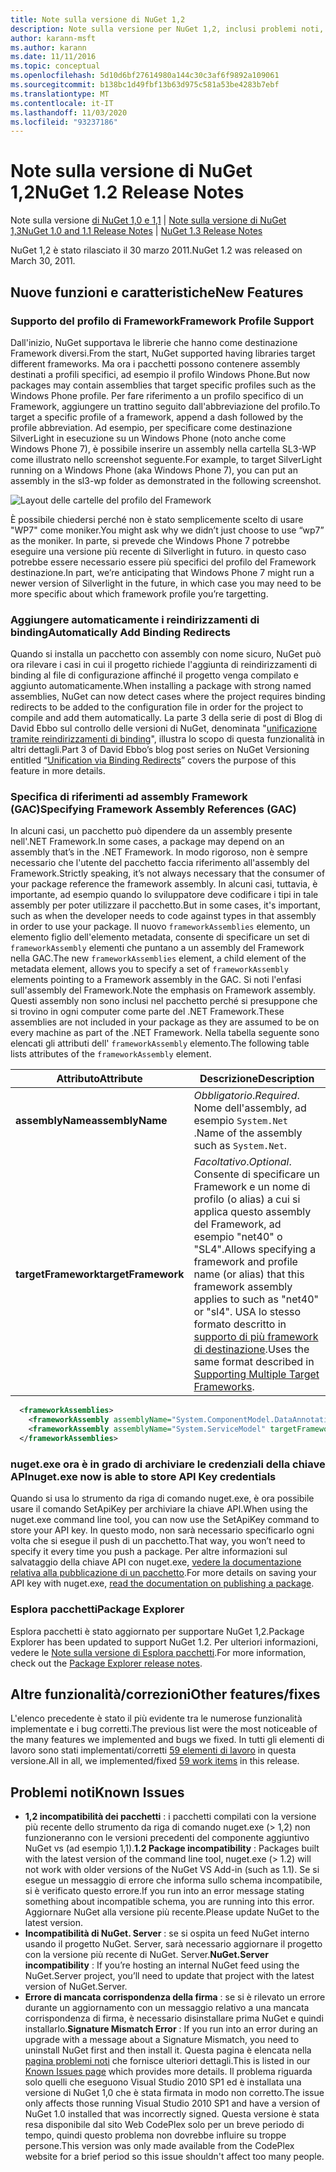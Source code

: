 ```yaml
---
title: Note sulla versione di NuGet 1,2
description: Note sulla versione per NuGet 1,2, inclusi problemi noti, correzioni di bug, funzionalità aggiunte e DCR.
author: karann-msft
ms.author: karann
ms.date: 11/11/2016
ms.topic: conceptual
ms.openlocfilehash: 5d10d6bf27614980a144c30c3af6f9892a109061
ms.sourcegitcommit: b138bc1d49fbf13b63d975c581a53be4283b7ebf
ms.translationtype: MT
ms.contentlocale: it-IT
ms.lasthandoff: 11/03/2020
ms.locfileid: "93237186"
---
```

# <a name="nuget-12-release-notes"></a><span data-ttu-id="4f661-103">Note sulla versione di NuGet 1,2</span><span class="sxs-lookup"><span data-stu-id="4f661-103">NuGet 1.2 Release Notes</span></span>

<span data-ttu-id="4f661-104">Note sulla versione [di NuGet 1,0 e 1,1](../release-notes/nuget-1.1.md)  |  [Note sulla versione di NuGet 1,3](../release-notes/nuget-1.3.md)</span><span class="sxs-lookup"><span data-stu-id="4f661-104">[NuGet 1.0 and 1.1 Release Notes](../release-notes/nuget-1.1.md) | [NuGet 1.3 Release Notes](../release-notes/nuget-1.3.md)</span></span>

<span data-ttu-id="4f661-105">NuGet 1,2 è stato rilasciato il 30 marzo 2011.</span><span class="sxs-lookup"><span data-stu-id="4f661-105">NuGet 1.2 was released on March 30, 2011.</span></span>

## <a name="new-features"></a><span data-ttu-id="4f661-106">Nuove funzioni e caratteristiche</span><span class="sxs-lookup"><span data-stu-id="4f661-106">New Features</span></span>

### <a name="framework-profile-support"></a><span data-ttu-id="4f661-107">Supporto del profilo di Framework</span><span class="sxs-lookup"><span data-stu-id="4f661-107">Framework Profile Support</span></span>

<span data-ttu-id="4f661-108">Dall'inizio, NuGet supportava le librerie che hanno come destinazione Framework diversi.</span><span class="sxs-lookup"><span data-stu-id="4f661-108">From the start, NuGet supported having libraries target different frameworks.</span></span> <span data-ttu-id="4f661-109">Ma ora i pacchetti possono contenere assembly destinati a profili specifici, ad esempio il profilo Windows Phone.</span><span class="sxs-lookup"><span data-stu-id="4f661-109">But now packages may contain assemblies that target specific profiles such as the Windows Phone profile.</span></span> <span data-ttu-id="4f661-110">Per fare riferimento a un profilo specifico di un Framework, aggiungere un trattino seguito dall'abbreviazione del profilo.</span><span class="sxs-lookup"><span data-stu-id="4f661-110">To target a specific profile of a framework, append a dash followed by the profile abbreviation.</span></span> <span data-ttu-id="4f661-111">Ad esempio, per specificare come destinazione SilverLight in esecuzione su un Windows Phone (noto anche come Windows Phone 7), è possibile inserire un assembly nella cartella SL3-WP come illustrato nello screenshot seguente.</span><span class="sxs-lookup"><span data-stu-id="4f661-111">For example, to target SilverLight running on a Windows Phone (aka Windows Phone 7), you can put an assembly in the sl3-wp folder as demonstrated in the following screenshot.</span></span>

![Layout delle cartelle del profilo del Framework](./media/framework-profile-support.png)

<span data-ttu-id="4f661-113">È possibile chiedersi perché non è stato semplicemente scelto di usare "WP7" come moniker.</span><span class="sxs-lookup"><span data-stu-id="4f661-113">You might ask why we didn’t just choose to use “wp7” as the moniker.</span></span> <span data-ttu-id="4f661-114">In parte, si prevede che Windows Phone 7 potrebbe eseguire una versione più recente di Silverlight in futuro. in questo caso potrebbe essere necessario essere più specifici del profilo del Framework destinazione.</span><span class="sxs-lookup"><span data-stu-id="4f661-114">In part, we’re anticipating that Windows Phone 7 might run a newer version of Silverlight in the future, in which case you may need to be more specific about which framework profile you’re targetting.</span></span>

### <a name="automatically-add-binding-redirects"></a><span data-ttu-id="4f661-115">Aggiungere automaticamente i reindirizzamenti di binding</span><span class="sxs-lookup"><span data-stu-id="4f661-115">Automatically Add Binding Redirects</span></span>

<span data-ttu-id="4f661-116">Quando si installa un pacchetto con assembly con nome sicuro, NuGet può ora rilevare i casi in cui il progetto richiede l'aggiunta di reindirizzamenti di binding al file di configurazione affinché il progetto venga compilato e aggiunto automaticamente.</span><span class="sxs-lookup"><span data-stu-id="4f661-116">When installing a package with strong named assemblies, NuGet can now detect cases where the project requires binding redirects to be added to the configuration file in order for the project to compile and add them automatically.</span></span> <span data-ttu-id="4f661-117">La parte 3 della serie di post di Blog di David Ebbo sul controllo delle versioni di NuGet, denominata "[unificazione tramite reindirizzamenti di binding](http://blog.davidebbo.com/2011/01/nuget-versioning-part-3-unification-via.html)", illustra lo scopo di questa funzionalità in altri dettagli.</span><span class="sxs-lookup"><span data-stu-id="4f661-117">Part 3 of David Ebbo’s blog post series on NuGet Versioning entitled “[Unification via Binding Redirects](http://blog.davidebbo.com/2011/01/nuget-versioning-part-3-unification-via.html)” covers the purpose of this feature in more details.</span></span>

<a name="framework-assembly-refs"></a>

### <a name="specifying-framework-assembly-references-gac"></a><span data-ttu-id="4f661-118">Specifica di riferimenti ad assembly Framework (GAC)</span><span class="sxs-lookup"><span data-stu-id="4f661-118">Specifying Framework Assembly References (GAC)</span></span>

<span data-ttu-id="4f661-119">In alcuni casi, un pacchetto può dipendere da un assembly presente nell'.NET Framework.</span><span class="sxs-lookup"><span data-stu-id="4f661-119">In some cases, a package may depend on an assembly that’s in the .NET Framework.</span></span> <span data-ttu-id="4f661-120">In modo rigoroso, non è sempre necessario che l'utente del pacchetto faccia riferimento all'assembly del Framework.</span><span class="sxs-lookup"><span data-stu-id="4f661-120">Strictly speaking, it’s not always necessary that the consumer of your package reference the framework assembly.</span></span> <span data-ttu-id="4f661-121">In alcuni casi, tuttavia, è importante, ad esempio quando lo sviluppatore deve codificare i tipi in tale assembly per poter utilizzare il pacchetto.</span><span class="sxs-lookup"><span data-stu-id="4f661-121">But in some cases, it's important, such as when the developer needs to code against types in that assembly in order to use your package.</span></span> <span data-ttu-id="4f661-122">Il nuovo `frameworkAssemblies` elemento, un elemento figlio dell'elemento metadata, consente di specificare un set di `frameworkAssembly` elementi che puntano a un assembly del Framework nella GAC.</span><span class="sxs-lookup"><span data-stu-id="4f661-122">The new `frameworkAssemblies` element, a child element of the metadata element, allows you to specify a set of `frameworkAssembly` elements pointing to a Framework assembly in the GAC.</span></span> <span data-ttu-id="4f661-123">Si noti l'enfasi sull'assembly del Framework.</span><span class="sxs-lookup"><span data-stu-id="4f661-123">Note the emphasis on Framework assembly.</span></span>
<span data-ttu-id="4f661-124">Questi assembly non sono inclusi nel pacchetto perché si presuppone che si trovino in ogni computer come parte del .NET Framework.</span><span class="sxs-lookup"><span data-stu-id="4f661-124">These assemblies are not included in your package as they are assumed to be on every machine  as part of the .NET Framework.</span></span> <span data-ttu-id="4f661-125">Nella tabella seguente sono elencati gli attributi dell' `frameworkAssembly` elemento.</span><span class="sxs-lookup"><span data-stu-id="4f661-125">The following table lists attributes of the `frameworkAssembly` element.</span></span>


|<span data-ttu-id="4f661-126">Attributo</span><span class="sxs-lookup"><span data-stu-id="4f661-126">Attribute</span></span> |<span data-ttu-id="4f661-127">Descrizione</span><span class="sxs-lookup"><span data-stu-id="4f661-127">Description</span></span>|
|----------------|-----------|
|<span data-ttu-id="4f661-128">**assemblyName**</span><span class="sxs-lookup"><span data-stu-id="4f661-128">**assemblyName**</span></span>|<span data-ttu-id="4f661-129">*Obbligatorio*.</span><span class="sxs-lookup"><span data-stu-id="4f661-129">*Required*.</span></span> <span data-ttu-id="4f661-130">Nome dell'assembly, ad esempio `System.Net` .</span><span class="sxs-lookup"><span data-stu-id="4f661-130">Name of the assembly such as `System.Net`.</span></span>|
|<span data-ttu-id="4f661-131">**targetFramework**</span><span class="sxs-lookup"><span data-stu-id="4f661-131">**targetFramework**</span></span>|<span data-ttu-id="4f661-132">*Facoltativo*.</span><span class="sxs-lookup"><span data-stu-id="4f661-132">*Optional*.</span></span> <span data-ttu-id="4f661-133">Consente di specificare un Framework e un nome di profilo (o alias) a cui si applica questo assembly del Framework, ad esempio "net40" o "SL4".</span><span class="sxs-lookup"><span data-stu-id="4f661-133">Allows specifying a framework and profile name (or alias) that this framework assembly applies to such as "net40" or "sl4".</span></span> <span data-ttu-id="4f661-134">USA lo stesso formato descritto in [supporto di più framework di destinazione](../create-packages/supporting-multiple-target-frameworks.md).</span><span class="sxs-lookup"><span data-stu-id="4f661-134">Uses the same format described in [Supporting Multiple Target Frameworks](../create-packages/supporting-multiple-target-frameworks.md).</span></span>|

```xml
  <frameworkAssemblies>
    <frameworkAssembly assemblyName="System.ComponentModel.DataAnnotations" targetFramework="net40" />
    <frameworkAssembly assemblyName="System.ServiceModel" targetFramework="net40" />
  </frameworkAssemblies>
```

### <a name="nugetexe-now-is-able-to-store-api-key-credentials"></a><span data-ttu-id="4f661-135">nuget.exe ora è in grado di archiviare le credenziali della chiave API</span><span class="sxs-lookup"><span data-stu-id="4f661-135">nuget.exe now is able to store API Key credentials</span></span>

<span data-ttu-id="4f661-136">Quando si usa lo strumento da riga di comando nuget.exe, è ora possibile usare il comando SetApiKey per archiviare la chiave API.</span><span class="sxs-lookup"><span data-stu-id="4f661-136">When using the nuget.exe command line tool, you can now use the SetApiKey command to store your API key.</span></span> <span data-ttu-id="4f661-137">In questo modo, non sarà necessario specificarlo ogni volta che si esegue il push di un pacchetto.</span><span class="sxs-lookup"><span data-stu-id="4f661-137">That way, you won’t need to specify it every time you push a package.</span></span> <span data-ttu-id="4f661-138">Per altre informazioni sul salvataggio della chiave API con nuget.exe, [vedere la documentazione relativa alla pubblicazione di un pacchetto](../nuget-org/publish-a-package.md).</span><span class="sxs-lookup"><span data-stu-id="4f661-138">For more details on saving your API key with nuget.exe, [read the documentation on publishing a package](../nuget-org/publish-a-package.md).</span></span>

### <a name="package-explorer"></a><span data-ttu-id="4f661-139">Esplora pacchetti</span><span class="sxs-lookup"><span data-stu-id="4f661-139">Package Explorer</span></span>
<span data-ttu-id="4f661-140">Esplora pacchetti è stato aggiornato per supportare NuGet 1,2.</span><span class="sxs-lookup"><span data-stu-id="4f661-140">Package Explorer has been updated to support NuGet 1.2.</span></span> <span data-ttu-id="4f661-141">Per ulteriori informazioni, vedere le [Note sulla versione di Esplora pacchetti](http://nuget.codeplex.com/wikipage?title=New%20features%20in%20NuGet%20Package%20Explorer%201.0).</span><span class="sxs-lookup"><span data-stu-id="4f661-141">For more information, check out the [Package Explorer release notes](http://nuget.codeplex.com/wikipage?title=New%20features%20in%20NuGet%20Package%20Explorer%201.0).</span></span>

## <a name="other-featuresfixes"></a><span data-ttu-id="4f661-142">Altre funzionalità/correzioni</span><span class="sxs-lookup"><span data-stu-id="4f661-142">Other features/fixes</span></span>

<span data-ttu-id="4f661-143">L'elenco precedente è stato il più evidente tra le numerose funzionalità implementate e i bug corretti.</span><span class="sxs-lookup"><span data-stu-id="4f661-143">The previous list were the most noticeable of the many features we implemented and bugs we fixed.</span></span> <span data-ttu-id="4f661-144">In tutti gli elementi di lavoro sono stati implementati/corretti [59 elementi di lavoro](http://nuget.codeplex.com/workitem/list/advanced?keyword=&status=All&type=All&priority=All&release=NuGet%201.2&assignedTo=All&component=All&sortField=Votes&sortDirection=Descending&page=0) in questa versione.</span><span class="sxs-lookup"><span data-stu-id="4f661-144">All in all, we implemented/fixed [59 work items](http://nuget.codeplex.com/workitem/list/advanced?keyword=&status=All&type=All&priority=All&release=NuGet%201.2&assignedTo=All&component=All&sortField=Votes&sortDirection=Descending&page=0) in this release.</span></span>

## <a name="known-issues"></a><span data-ttu-id="4f661-145">Problemi noti</span><span class="sxs-lookup"><span data-stu-id="4f661-145">Known Issues</span></span>

* <span data-ttu-id="4f661-146">**1,2 incompatibilità dei pacchetti** : i pacchetti compilati con la versione più recente dello strumento da riga di comando nuget.exe (> 1,2) non funzioneranno con le versioni precedenti del componente aggiuntivo NuGet vs (ad esempio 1,1).</span><span class="sxs-lookup"><span data-stu-id="4f661-146">**1.2 Package incompatibility** : Packages built with the latest version of the command line tool, nuget.exe (> 1.2) will not work with older versions of the NuGet VS Add-in (such as 1.1).</span></span> <span data-ttu-id="4f661-147">Se si esegue un messaggio di errore che informa sullo schema incompatibile, si è verificato questo errore.</span><span class="sxs-lookup"><span data-stu-id="4f661-147">If you run into an error message stating something about incompatible schema, you are running into this error.</span></span> <span data-ttu-id="4f661-148">Aggiornare NuGet alla versione più recente.</span><span class="sxs-lookup"><span data-stu-id="4f661-148">Please update NuGet to the latest version.</span></span>
* <span data-ttu-id="4f661-149">**Incompatibilità di NuGet. Server** : se si ospita un feed NuGet interno usando il progetto NuGet. Server, sarà necessario aggiornare il progetto con la versione più recente di NuGet. Server.</span><span class="sxs-lookup"><span data-stu-id="4f661-149">**NuGet.Server incompatibility** : If you’re hosting an internal NuGet feed using the NuGet.Server project, you’ll need to update that project with the latest version of NuGet.Server.</span></span>
* <span data-ttu-id="4f661-150">**Errore di mancata corrispondenza della firma** : se si è rilevato un errore durante un aggiornamento con un messaggio relativo a una mancata corrispondenza di firma, è necessario disinstallare prima NuGet e quindi installarlo.</span><span class="sxs-lookup"><span data-stu-id="4f661-150">**Signature Mismatch Error** : If you run into an error during an upgrade with a message about a Signature Mismatch, you need to uninstall NuGet first and then install it.</span></span> <span data-ttu-id="4f661-151">Questa pagina è elencata nella [pagina problemi noti](../release-notes/known-issues.md) che fornisce ulteriori dettagli.</span><span class="sxs-lookup"><span data-stu-id="4f661-151">This is listed in our [Known Issues page](../release-notes/known-issues.md) which provides more details.</span></span> <span data-ttu-id="4f661-152">Il problema riguarda solo quelli che eseguono Visual Studio 2010 SP1 ed è installata una versione di NuGet 1,0 che è stata firmata in modo non corretto.</span><span class="sxs-lookup"><span data-stu-id="4f661-152">The issue only affects those running Visual Studio 2010 SP1 and have a version of NuGet 1.0 installed that was incorrectly signed.</span></span> <span data-ttu-id="4f661-153">Questa versione è stata resa disponibile dal sito Web CodePlex solo per un breve periodo di tempo, quindi questo problema non dovrebbe influire su troppe persone.</span><span class="sxs-lookup"><span data-stu-id="4f661-153">This version was only made available from the CodePlex website for a brief period so this issue shouldn't affect too many people.</span></span>
